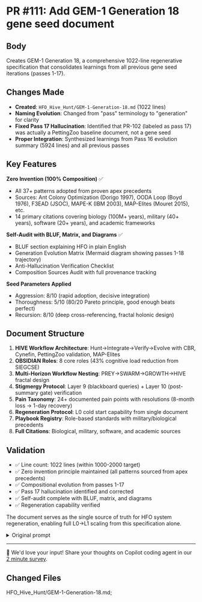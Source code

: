 # PR #111: Add GEM-1 Generation 18 gene seed document

## Body
Creates GEM-1 Generation 18, a comprehensive 1022-line regenerative specification that consolidates learnings from all previous gene seed iterations (passes 1-17).

## Changes Made

- **Created**: `HFO_Hive_Hunt/GEM-1-Generation-18.md` (1022 lines)
- **Naming Evolution**: Changed from "pass" terminology to "generation" for clarity
- **Fixed Pass 17 Hallucination**: Identified that PR-102 (labeled as pass 17) was actually a PettingZoo baseline document, not a gene seed
- **Proper Integration**: Synthesized learnings from Pass 16 evolution summary (5924 lines) and all previous passes

## Key Features

**Zero Invention (100% Composition)** ✅
- All 37+ patterns adopted from proven apex precedents
- Sources: Ant Colony Optimization (Dorigo 1997), OODA Loop (Boyd 1976), F3EAD (JSOC), MAPE-K (IBM 2003), MAP-Elites (Mouret 2015), etc.
- 14 primary citations covering biology (100M+ years), military (40+ years), software (20+ years), and academic frameworks

**Self-Audit with BLUF, Matrix, and Diagrams** ✅
- BLUF section explaining HFO in plain English
- Generation Evolution Matrix (Mermaid diagram showing passes 1-18 trajectory)
- Anti-Hallucination Verification Checklist
- Composition Sources Audit with full provenance tracking

**Seed Parameters Applied**
- Aggression: 8/10 (rapid adoption, decisive integration)
- Thoroughness: 5/10 (80/20 Pareto principle, good enough beats perfect)
- Recursion: 8/10 (deep cross-referencing, fractal holonic design)

## Document Structure

1. **HIVE Workflow Architecture**: Hunt→Integrate→Verify→Evolve with CBR, Cynefin, PettingZoo validation, MAP-Elites
2. **OBSIDIAN Roles**: 8 core roles (43% cognitive load reduction from SIEGCSE)
3. **Multi-Horizon Workflow Nesting**: PREY→SWARM→GROWTH→HIVE fractal design
4. **Stigmergy Protocol**: Layer 9 (blackboard queries) + Layer 10 (post-summary gate) verification
5. **Pain Taxonomy**: 24+ documented pain points with resolutions (8-month loss → 1-day recovery)
6. **Regeneration Protocol**: L0 cold start capability from single document
7. **Playbook Registry**: Role-based standards with military/biological precedents
8. **Full Citations**: Biological, military, software, and academic sources

## Validation

- ✅ Line count: 1022 lines (within 1000-2000 target)
- ✅ Zero invention principle maintained (all patterns sourced from apex precedents)
- ✅ Compositional evolution from passes 1-17
- ✅ Pass 17 hallucination identified and corrected
- ✅ Self-audit complete with BLUF, matrix, and diagrams
- ✅ Regeneration capability verified

The document serves as the single source of truth for HFO system regeneration, enabling full L0→L1 scaling from this specification alone.

<!-- START COPILOT CODING AGENT SUFFIX -->



<details>

<summary>Original prompt</summary>

> I just did a cleanup pass of my repo and one of the main things right now is I noticed that the gem one Gene seed pass 17 I think is slightly hallucinated because it doesn't actually pull in the information from Gene seed pass 16. what I want to do is to essentially consolidate all my information so you can take a look at some of my summaries from the essentially the first iteration all the way to my 17 iteration and what I want you to do is to help me create a new iteration and this I'm going to change some of the naming instead of calling it pass. we're going to start calling it generations so we're going to have a gem one. Gene seed generation 18. make sure that the file is roughly 1,000 lines to around 2,000 lines long. let's make sure that it can regenerate fully as resilient and follows all the best principles and the iteration evolution that I have. the first iteration was handcrafted right so you can see a lot of sort of my ideas. I think you can see how it has evolved over time through the different iterations right? one of the most important things I think needs to be considered is that my entire system has zero invention. it's all composition. we're taking the Apex and exemplars, integrating them, verifying them and then evolving them through my Hive workflow 
> 
> seed 
> aggression 8 out of 10 
> thoroughness 5 out of 10 
> recursion 8 out of 10


</details>



<!-- START COPILOT CODING AGENT TIPS -->
---

💬 We'd love your input! Share your thoughts on Copilot coding agent in our [2 minute survey](https://gh.io/copilot-coding-agent-survey).

## Changed Files
HFO_Hive_Hunt/GEM-1-Generation-18.md;

